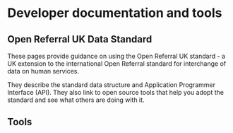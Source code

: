 # Developer documentation and tools

## Open Referral UK Data Standard

These pages provide guidance on using the Open Referral UK standard - a UK extension to the international Open Referral standard for interchange of data on human services.

They describe the standard data structure and Application Programmer Interface (API). They also link to open source tools that help you adopt the standard and see what others are doing with it.

## Tools
